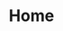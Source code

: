 ---
# https://vitepress.dev/reference/default-theme-home-page
layout: home
title: Home

hero:
  name: filio
  text: Write anyhow, use anywhere
  tagline: A configuration loader that really doesn't care what language you use
  actions:
    - theme: brand
      text: Get Started
      link: /guide/
    - theme: alt
      text: API Reference
      link: /guide/api
    - theme: alt
      text: Blog Posts
      link: /blog/

features:
  - title: Write anyhow
    details: Let your users write configuration in any language they want, then use filio to easily and snappily load it.
    icon: 🔓
  - title: Use anywhere
    details: filio provides ESM and CJS builds, so you can use it in any project. It also has some handy-dandy type definitions for TypeScript.
    icon: 🌎
---